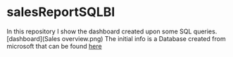 # salesReportSQLBI
In this repository I show the dashboard created upon some SQL queries.
[dashboard](Sales overview.png)
The initial info is a Database created from microsoft that can be found [here](https://learn.microsoft.com/en-us/sql/samples/adventureworks-install-configure?view=sql-server-ver15&tabs=ssms)
